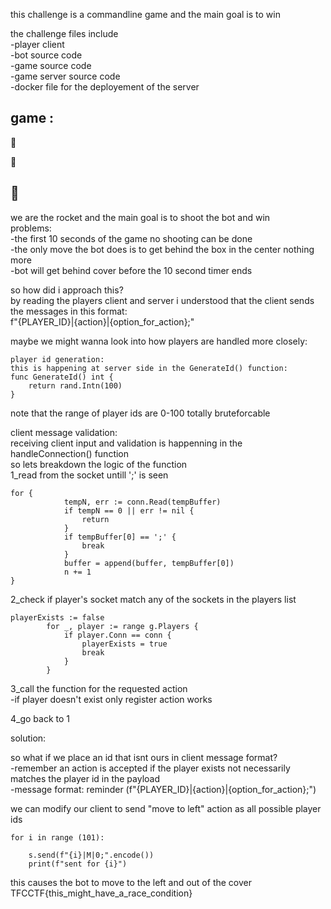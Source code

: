 this challenge is a commandline game and the main goal is to win  
  
the challenge files include  
	-player client  
	-bot source code  
	-game source code  
	-game server source code  
	-docker file for the deployement of the server  
  
  
game :  
-----  
 👾                                        
  
  
  
   🧱  
  
🚀                                         
-----  
  
  
we are the rocket and the main goal is to shoot the bot and win   
problems:  
	-the first 10 seconds of the game no shooting can be done  
	-the only move the bot does is to get behind the box in the center nothing more  
	-bot will get behind cover before the 10 second timer ends  
  
so how did i approach this?  
by reading the players client and server i understood that the client sends the messages in this format:  
f"{PLAYER_ID}|{action}|{option_for_action};"  
   
maybe we might wanna look into how players are handled more closely:  

```  
player id generation:  
this is happening at server side in the GenerateId() function:  
func GenerateId() int {   
	return rand.Intn(100)  
}  
```  
  
note that the range of player ids are 0-100 totally bruteforcable  
  
  
client message validation:  
receiving client input and validation is happenning in the handleConnection() function  
so lets breakdown the logic of the function  
1_read from the socket untill ';' is seen  
  
```  
for {  
			tempN, err := conn.Read(tempBuffer)  
			if tempN == 0 || err != nil {  
				return  
			}  
			if tempBuffer[0] == ';' {  
				break  
			}  
			buffer = append(buffer, tempBuffer[0])  
			n += 1  
}  
```
  
2_check if player's socket match any of the sockets in the players list  

```  
playerExists := false  
		for _, player := range g.Players {  
			if player.Conn == conn {  
				playerExists = true  
				break  
			}  
		}  
``` 

3_call the function for the requested action  
	-if player doesn't exist only register action works  
  
4_go back to 1  
  
  
solution:  
  
so what if we place an id that isnt ours in client message format?  
	-remember an action is accepted if the player exists not necessarily matches the player id in the payload  
	-message format: reminder (f"{PLAYER_ID}|{action}|{option_for_action};")  
 
we can modify our client to send "move to left" action as all possible player ids  

```
for i in range (101):  
  
	s.send(f"{i}|M|0;".encode())  
	print(f"sent for {i}")   
```
   
this causes the bot to move to the left and out of the cover  
TFCCTF{this_might_have_a_race_condition}  


